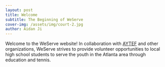 ```yaml
---
layout: post
title: Welcome
subtitle: The Beginning of WeServe
cover-img: /assets/img/court-2.jpg
author: Aidan Ji
---
```



Welcome to the WeServe website! In collaboration with [AYTEF](https://www.aytef.org/) and other organizations, WeServe strives to provide volunteer opportunities to local high school students to serve the youth in the Atlanta area through education and tennis.
